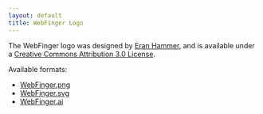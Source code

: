```yaml
---
layout: default
title: WebFinger Logo
---
```

The WebFinger logo was designed by [Eran Hammer][], and is available under a
[Creative Commons Attribution 3.0 License][cc-by].

Available formats:

 - [WebFinger.png](./WebFinger.png)
 - [WebFinger.svg](./WebFinger.svg)
 - [WebFinger.ai](./WebFinger.ai)

[Eran Hammer]: http://hueniverse.com/
[cc-by]: http://creativecommons.org/licenses/by/3.0/
